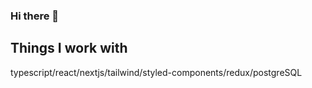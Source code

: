 ### Hi there 👋

## Things I work with
typescript/react/nextjs/tailwind/styled-components/redux/postgreSQL
